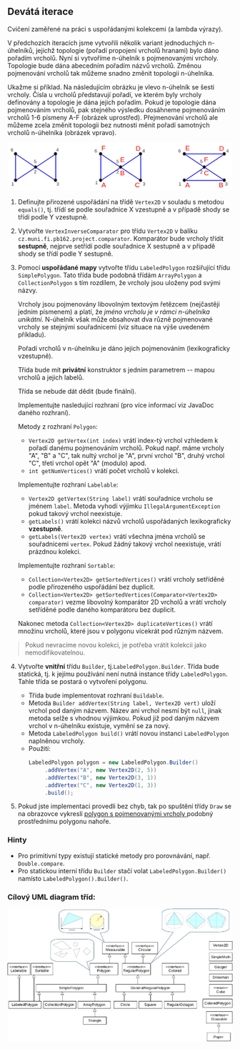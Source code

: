 ## Devátá iterace

Cvičení zaměřené na práci s uspořádanými kolekcemi (a lambda výrazy).

V předchozích iteracích jsme vytvořili několik variant jednoduchých n-úhelníků, jejichž topologie
(pořadí propojení vrcholů hranami) bylo dáno pořadím vrcholů.
Nyní si vytvoříme n-úhelník s pojmenovanými vrcholy.
Topologie bude dána abecedním pořadím názvů vrcholů.
Změnou pojmenování vrcholů tak můžeme snadno změnit topologii n-úhelníka.

Ukažme si příklad. Na následujícím obrázku je vlevo n-úhelník se šesti vrcholy.
Čísla u vrcholů představují pořadí, ve kterém byly vrcholy definovány a topologie je dána jejich pořadím.
Pokud je topologie dána pojmenováním vrcholů, pak stejného výsledku dosáhneme
pojmenováním vrcholů 1-6 písmeny A-F (obrázek uprostřed).
Přejmenování vrcholů ale můžeme zcela změnit topologii bez nutnosti měnit pořadí samotných vrcholů n-úhelníka
(obrázek vpravo).

![topologie](images/09a.png)

1.  Definujte přirozené uspořádání na třídě `Vertex2D` v souladu s metodou `equals()`,
    tj. třídí se podle souřadnice X vzestupně a v případě shody se třídí podle Y vzestupně.

2.  Vytvořte `VertexInverseComparator` pro třídu `Vertex2D` v balíku `cz.muni.fi.pb162.project.comparator`.
    Komparátor bude vrcholy třídit **sestupně**, nejprve setřídí podle souřadnice X sestupně
    a v případě shody se třídí podle Y sestupně.

3.  Pomocí **uspořádané mapy** vytvořte třídu `LabeledPolygon` rozšiřující třídu `SimplePolygon`.
    Tato třída bude podobná třídám `ArrayPolygon` a `CollectionPolygon` s tím rozdílem,
    že vrcholy jsou uloženy pod svými názvy.

    Vrcholy jsou pojmenovány libovolným textovým řetězcem (nejčastěji jedním písmenem)
    a platí, že *jméno vrcholu je v rámci n-úhelníka unikátní*.
    N-úhelník však může obsahovat dva různě pojmenované vrcholy se stejnými souřadnicemi
    (viz situace na výše uvedeném příkladu).

    Pořadí vrcholů v n-úhelníku je dáno jejich pojmenováním (lexikograficky vzestupně).

    Třída bude mít **privátní** konstruktor s jedním parametrem -- mapou vrcholů a jejich labelů.
	
    Třída se nebude dát dědit (bude finální).

    Implementujte nasledující rozhraní (pro více informací viz JavaDoc daného rozhraní).

    Metody z rozhraní `Polygon`:
    *   `Vertex2D getVertex(int index)` vrátí index-tý vrchol vzhledem k pořadí danému pojmenováním vrcholů.
        Pokud např. máme vrcholy "A", "B" a "C", tak nultý vrchol je "A",
        první vrchol "B", druhý vrchol "C", třetí vrchol opět "A" (modulo) apod.
    *   `int getNumVertices()` vrátí počet vrcholů v kolekci.

    Implementujte rozhraní `Labelable`:
    *   `Vertex2D getVertex(String label)` vrátí souřadnice vrcholu se jménem `label`.
        Metoda vyhodí výjimku `IllegalArgumentException` pokud takový vrchol neexistuje.
    *   `getLabels()` vrátí kolekci názvů vrcholů uspořádaných lexikograficky **vzestupně**.
    *   `getLabels(Vertex2D vertex)` vrátí všechna jména vrcholů se souřadnicemi `vertex`.
        Pokud žádný takový vrchol neexistuje, vrátí prázdnou kolekci.

    Implementujte rozhraní `Sortable`:
    *   `Collection<Vertex2D> getSortedVertices()` vrátí vrcholy setříděné podle přirozeného uspořádání bez duplicit.
    *   `Collection<Vertex2D> getSortedVertices(Comparator<Vertex2D> comparator)` vezme libovolný komparátor 2D vrcholů
        a vrátí vrcholy setříděné podle daného komparátoru bez duplicit.

    Nakonec metoda `Collection<Vertex2D> duplicateVertices()` vrátí množinu vrcholů,
    které jsou v polygonu vícekrát pod různým názvem.
> Pokud nevracíme novou kolekci, je potřeba vrátit kolekcii jako nemodifikovatelnou.

4. Vytvořte **vnitřní** třídu `Builder`, tj.`LabeledPolygon.Builder`.
   Třída bude statická, tj. k jejímu používání není nutná instance třídy `LabeledPolygon`.
   Tahle třída se postará o vytvoření polygonu.
   *   Třída bude implementovat rozhraní `Buildable`.
   *   Metoda `Builder addVertex(String label, Vertex2D vert)` uloží vrchol pod daným názvem.
       Název ani vrchol nesmí být `null`, jinak metoda selže s vhodnou výjimkou.
       Pokud již pod daným názvem vrchol v n-úhelníku existuje, vymění se za nový.
   *   Metoda `LabeledPolygon build()` vrátí novou instanci `LabeledPolygon` naplněnou vrcholy.
   *   Použití:
       ```java
       LabeledPolygon polygon = new LabeledPolygon.Builder()
            .addVertex("A", new Vertex2D(2, 5))
            .addVertex("B", new Vertex2D(3, 1))
            .addVertex("C", new Vertex2D(1, 3))
            .build();
       ```

5.  Pokud jste implementaci provedli bez chyb, tak po spuštění třídy `Draw`
    se na obrazovce vykreslí [polygon s pojmenovanými vrcholy
    ](https://gitlab.fi.muni.cz/pb162/pb162-course-info/wikis/draw-images)
    podobný prostřednímu polygonu nahoře.

### Hinty

- Pro primitivní typy existují statické metody pro porovnávání, např. `Double.compare`.
- Pro statickou interní třídu `Builder` stačí volat `LabeledPolygon.Builder()` namísto `LabeledPolygon().Builder()`.

### Cílový UML diagram tříd:

![UML diagram tříd](images/09-class-diagram.jpg)
